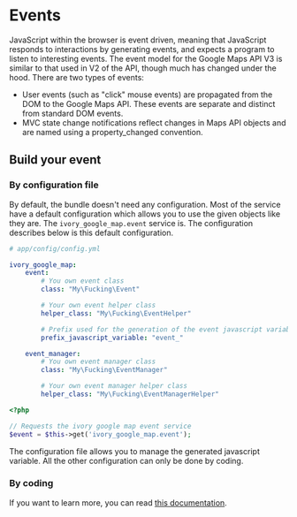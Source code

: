 # Events

JavaScript within the browser is event driven, meaning that JavaScript responds to interactions by generating events,
and expects a program to listen to interesting events. The event model for the Google Maps API V3 is similar to that
used in V2 of the API, though much has changed under the hood. There are two types of events:

 - User events (such as "click" mouse events) are propagated from the DOM to the Google Maps API. These events are
   separate and distinct from standard DOM events.
 - MVC state change notifications reflect changes in Maps API objects and are named using a property_changed
   convention.

## Build your event

### By configuration file

By default, the bundle doesn't need any configuration. Most of the service have a default configuration which allows
you to use the given objects like they are. The ``ivory_google_map.event`` service is. The configuration describes
below is this default configuration.

```yaml
# app/config/config.yml

ivory_google_map:
    event:
        # You own event class
        class: "My\Fucking\Event"

        # Your own event helper class
        helper_class: "My\Fucking\EventHelper"

        # Prefix used for the generation of the event javascript variable
        prefix_javascript_variable: "event_"

    event_manager:
        # You own event manager class
        class: "My\Fucking\EventManager"

        # Your own event manager helper class
        helper_class: "My\Fucking\EventManagerHelper"
```

``` php
<?php

// Requests the ivory google map event service
$event = $this->get('ivory_google_map.event');
```

The configuration file allows you to manage the generated javascript variable.
All the other configuration can only be done by coding.

### By coding

If you want to learn more, you can read
[this documentation](https://github.com/egeloen/ivory-google-map/blob/master/doc/usage/events.md).
